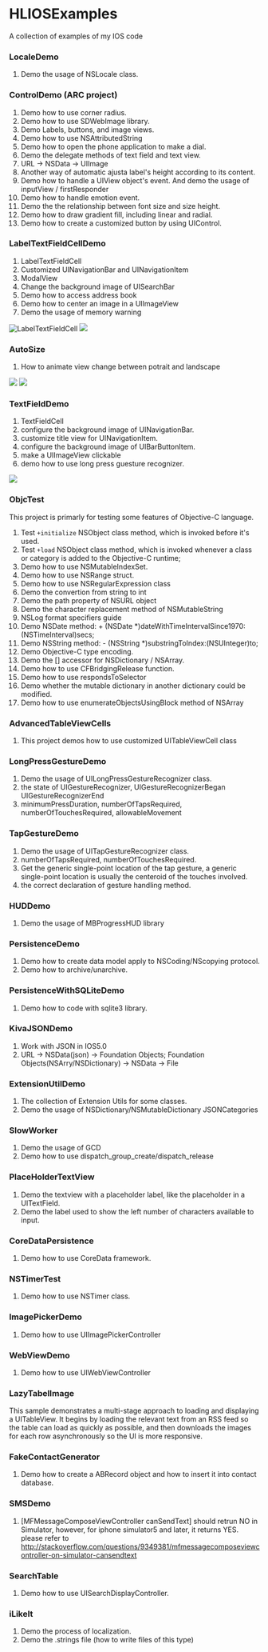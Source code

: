 HLIOSExamples
=============

A collection of examples of my IOS code

### LocaleDemo
1. Demo the usage of NSLocale class.

### ControlDemo (ARC project)
1. Demo how to use corner radius.
2. Demo how to use SDWebImage library.
3. Demo Labels, buttons, and image views.
4. Demo how to use NSAttributedString
5. Demo how to open the phone application to make a dial.
6. Demo the delegate methods of text field and text view.
7. URL -> NSData -> UIImage
8. Another way of automatic ajusta label's height according to its content.
9. Demo how to handle a UIView object's event. And demo the usage of inputView / firstResponder
10. Demo how to handle emotion event.
11. Demo the the relationship between font size and size height.
13. Demo how to draw gradient fill, including linear and radial.
14. Demo how to create a customized button by using UIControl.

### LabelTextFieldCellDemo
1. LabelTextFieldCell
2. Customized UINavigationBar and UINavigationItem
2. ModalView
3. Change the background image of UISearchBar
4. Demo how to access address book
5. Demo how to center an image in a UIImageView
6. Demo the usage of memory warning

![LabelTextFieldCell](http://www.anhailin.co/blog/wp-content/uploads/2012/12/LabelTextFieldCell.png)
![](http://www.anhailin.co/blog/wp-content/uploads/2012/12/UISeachBarChnagingBackgroundImage.png)

### AutoSize
1. How to animate view change between potrait and landscape

![](http://www.anhailin.co/blog/wp-content/uploads/2012/12/AutoSize_landscape.png)
![](http://www.anhailin.co/blog/wp-content/uploads/2012/12/AutoSize_Potrait.png)

### TextFieldDemo
1. TextFieldCell
2. configure the background image of UINavigationBar.
3. customize title view for UINavigationItem.
4. configure the background image of UIBarButtonItem.
5. make a UIImageView clickable
6. demo how to use long press guesture recognizer.

![](http://www.anhailin.co/blog/wp-content/uploads/2013/01/TextFieldCellDemo-e1357111612984.png)

### ObjcTest
This project is primarly for testing some features of Objective-C language.

1. Test `+initialize` NSObject class method, which is invoked before it's used.
2. Test `+load` NSObject class method, which is  invoked whenever a class or category is added to the Objective-C runtime; 
3. Demo how to use NSMutableIndexSet.
4. Demo how to use NSRange struct.
5. Demo how to use NSRegularExpression class
6. Demo the convertion from string to int
7. Demo the path property of NSURL object
8. Demo the character replacement method of NSMutableString
9. NSLog format specifiers guide
10. Demo NSDate method: + (NSDate *)dateWithTimeIntervalSince1970:(NSTimeInterval)secs;
11. Demo NSString method: - (NSString *)substringToIndex:(NSUInteger)to;
12. Demo Objective-C type encoding.
13. Demo the [] accessor for NSDictionary / NSArray.
14. Demo how to use CFBridgingRelease function.
15. Demo how to use respondsToSelector
16. Demo whether the mutable dictionary in another dictionary could be modified.
17. Demo how to use enumerateObjectsUsingBlock method of NSArray

### AdvancedTableViewCells
1. This project demos how to use customized UITableViewCell class

### LongPressGestureDemo
1. Demo the usage of UILongPressGestureRecognizer class.
2. the state of UIGestureRecognizer, UIGestureRecognizerBegan UIGestureRecognizerEnd
3. minimumPressDuration, numberOfTapsRequired, numberOfTouchesRequired, allowableMovement

### TapGestureDemo
1. Demo the usage of UITapGestureRecognizer class.
2. numberOfTapsRequired, numberOfTouchesRequired.
3. Get the generic single-point location of the tap gesture, a generic single-point location is usually the centeroid of the touches involved.
4. the correct declaration of gesture handling method.

### HUDDemo
1. Demo the usage of MBProgressHUD library

### PersistenceDemo
1. Demo how to create data model apply to NSCoding/NScopying protocol.
2. Demo how to archive/unarchive.

### PersistenceWithSQLiteDemo
1. Demo how to code with sqlite3 library.

### KivaJSONDemo
1. Work with JSON in IOS5.0
2. URL -> NSData(json) -> Foundation Objects; Foundation Objects(NSArry/NSDictionary) -> NSData -> File

### ExtensionUtilDemo
1. The collection of Extension Utils for some classes.
2. Demo the usage of NSDictionary/NSMutableDictionary JSONCategories

### SlowWorker
1. Demo the usage of GCD
2. Demo how to use dispatch_group_create/dispatch_release

### PlaceHolderTextView
1. Demo the textview with a placeholder label, like the placeholder in a UITextField.
2. Demo the label used to show the left number of characters available to input.

### CoreDataPersistence
1. Demo how to use CoreData framework.

### NSTimerTest
1. Demo how to use NSTimer class.

### ImagePickerDemo
1. Demo how to use UIImagePickerController

### WebViewDemo
1. Demo how to use UIWebViewController

### LazyTabelImage
This sample demonstrates a multi-stage approach to loading and displaying a UITableView. It begins by loading the relevant text from an RSS feed so the table can load as quickly as possible, and then downloads the images for each row asynchronously so the UI is more responsive.

### FakeContactGenerator
1. Demo how to create a ABRecord object and how to insert it into contact database.

### SMSDemo
1. [MFMessageComposeViewController canSendText] should retrun NO in Simulator, however, for iphone simulator5 and later, it returns YES.
please refer to http://stackoverflow.com/questions/9349381/mfmessagecomposeviewcontroller-on-simulator-cansendtext

### SearchTable
1. Demo how to use UISearchDisplayController.

### iLikeIt
1. Demo the process of localization.
2. Demo the .strings file (how to write files of this type)


